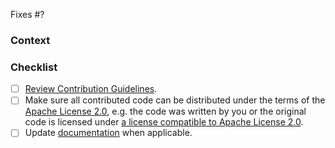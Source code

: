 <!-- The issue this PR addresses -->
<!-- Use "Fixes #xyz" if fixing a bug -->
<!-- Use "Resolves #xyz" if providing a feature -->
Fixes #?

### Context
<!-- What problem does this change address? -->
<!-- Link to relevant issues or discussions here -->

### Checklist
- [ ] [Review Contribution Guidelines](https://github.com/jreleaser/jreleaser/blob/master/CONTRIBUTING.md).
- [ ] Make sure all contributed code can be distributed under the terms of the 
      [Apache License 2.0](https://github.com/jreleaser/jreleaser/blob/master/LICENSE), e.g. the code was written by 
      you or the original code is licensed under [a license compatible to Apache License 2.0](https://apache.org/legal/resolved.html).
- [ ] Update [documentation](https://github.com/jreleaser/jreleaser.github.io) when applicable.
